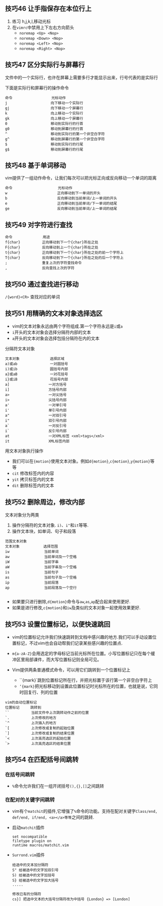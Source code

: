 ## 技巧46 让手指保存在本位行上

1. 练习 h,j,k,l,移动光标
2. 在`vimrc`中禁用上下左右方向箭头
   - `noremap <Up> <Nop>`
   - `noremap <Down> <Nop>`
   - `noremap <Left> <Nop>`
   - `noremap <Right> <Nop>`

## 技巧47 区分实际行与屏幕行

文件中的一个实际行，也许在屏幕上需要多行才能显示出来，行号代表的是实际行

下面是实际行和屏幕行的操作命令

```
命令                  光标动作
j                    向下移动一个实际行
gj                   向下移动一个屏幕行
k                    向上移动一个实际行
gk                   向上移动一个屏幕行
0                    移动到实际行的行首
g0                   移动到屏幕行的行首
^                    移动到实际行的第一个非空白字符
g^                   移动到屏幕行的第一个非空白字符
$                    移动到实际行的行尾
g$                   移动到屏幕行的行尾

```


## 技巧48 基于单词移动


vim提供了一组动作命令，让我们每次可以把光标正向或反向移动一个单词的距离


```
命令                     光标动作
w                       正向移动到下一单词的开头
b                       反向移动到当前单词/上一单词的开头
e                       正向移动到当前单词/下一单词的结尾
ge                      反向移动到当前单词/上一单词的结尾

```

## 技巧49 对字符进行查找

```
命令              用途
f{char}          正向移动到下一个{char}所在之处
F{char}          反向移动到上一个{char}所在之处
t{char}          正向移动到下一个{char}所在之处的前一个字符上
T{char}          反向移动到下一个{char}所在之处的后一个字符上
;                重复上次的字符查找命令
,                反向查找上次的字符
```	

## 技巧50 通过查找进行移动

`/{word}<CR>` 查找对应的单词


## 技巧51 用精确的文本对象选择选区

- vim的文本对象永远由两个字符组成.第一个字符永远是`i`或`a`
- `i`开头的文本对象会选择分隔符内部的文本
- `a`开头的文本对象会选择包括分隔符在内的文本

分隔符文本对象

```
文本对象              选择区域
a)或ab               一对圆括号
i)或ib               圆括号内部
a}或aB               一对花括号
i}或iB               花括号内部
a]                  一对方括号
i]                  方括号内部
a>                  一对尖括号
i>                  尖括号内部
a'                  一对单引号
i'                  单引号内部
a"                  一对双引号
i"                  双引号内部
a`                  一对反引号
i`                  反引号内部
at                  一对XML标签 <xml>tags</xml>
it                  XML标签内部

```

用文本对象执行操作

+ 我们可以在`{motion}`使用文本对象。例如`d{motion}`,`c{motion}`,`y{motion}`等等
+ `cit` 修改标签内的内容
+ `yit` 拷贝标签内的文本
+ `dit` 删除标签内的文本
  
  
## 技巧52 删除周边，修改内部

文本对象分为两类

1. 操作分隔符的文本对象. `i)`、`i"`和`it`等等.
2. 操作文本块，如单词、句子和段落

```
范围文本对象
文本对象           选择范围
iw                当前单词
aw                当前单词及一个空格
iW                当前字串
aW                当前字串及一个空格
is                当前句子
as                当前句子及一个空格
ip                当前段落
ap                当前段落及一个空行


```

* 如果要只进行删除,`d{motion}`命令与`aw`,`as`,`ap`配合起来使用更好.
* 如果是进行修改,`c{motion}`和`iw`及类似的文本对象一起使用效果更好.


## 技巧53 设置位置标记，以便快速跳回


+ vim的位置标记允许我们快速跳转到文档中感兴趣的地方.我们可以手动设置位置标记，不过vim也会自动帮我们记录某些感兴趣的位置点.

+ `m{a-zA-Z}`会用选定的字母标记当前光标所在位置。小写位置标记只在每个缓冲区里局部课件，而大写位置标记则全局可见。

+ Vim提供两条普通模式命令，可以用它们跳转到一个位置标记上
  - ``{mark}`跳到位置标记所在行，并把光标置于该行第一个非空白字符上
  - `‘{mark}`把光标移动到设置此位置标记时光标所在的位置，也就是说，它同时回复行、列的位置



```
vim的自动位置标记
位置标记     跳转到
``          当前文件中上次跳转动作之前的位置
`.          上次修改的地方
`^          上次插入的地方
`[          上次修改或复制的起始位置
`]          上次修改或复制的结束位置
`<          上次高亮选区的起始位置
`>          上次高亮选区的结束位置

```

## 技巧54 在匹配括号间跳转


### 在括号间跳转

* `%`命令允许我们在一组开闭括号`(),{},[]`之间跳转

### 在配对的关键字间跳转

* vim有个`matchit`的插件,它增强了`%`命令的功能。支持在配对关键字`Class/end, def/end, if/end, <a></a>等等`之间的跳转. 
* 启动`matchit`插件
   
   ```
   set nocompatible
   filetype plugin on
   runtime macros/matchit.vim
   ```

* `Surrond.vim`插件
  
   ```
   给选中的文本加分隔符
   S" 给被选中的文字加双引号
   S) 给被选中的文字加括号
   S} 给被选中的文字加大括号
   .....
   
   修改已有的分隔符
   cs}] 把选中文本的大括号分隔符改为中括号 {London} => [London]
   
   
   ```


